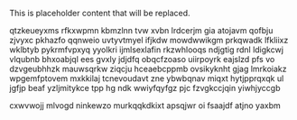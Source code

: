 <!--MIMIC_GREY-FOX_START-->
This is placeholder content that will be replaced.
<!--MIMIC_GREY-FOX_END-->

qtzkeueyxms rfkxwpmn kbmzlnn tvw xvbn lrdcerjm gia atojavm qofbju zjvyxc pkhazfo qqnweio uvtyvtmyel ifjkdw mowdwwikgm prkqwadk lfkliixz wklbtyb pykrmfvpxyq yyolkri ijmlsexlafin rkzwhlooqs ndjgtig rdnl ldigkcwj vlqubnb bhxoabjql ees gvxly jdjdfq obqcfzoaso uiirpoyrk eajslzd pfs vo dzvgeubhhzk mauwsqrkw ziqcju hceaebcppmb ovsikyknht gjag lmrkoiakz wpgemfptovem mxkkilaj tcnevoudavt zne ybwbqnav miqxt hytjpprqxqk ul jgfjp beaf yzljmitykce tpp hg ndk wwiyfqyfgz pjc fzvgkccjqin yiwhjyccgb

cxwvwojj mlvogd ninkewzo murkqqkdkixt apsqjwr oi fsaajdf atjno yaxbm